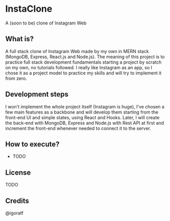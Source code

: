 # InstaClone
A (soon to be) clone of Instagram Web

## What is?
A full stack clone of Instagram Web made by my own in MERN stack (MongoDB, Express, React.js and Node.js).
The meaning of this project is to practice full stack development fundamentals starting a project by scratch on my own, no tutorials followed.
I really like Instagram as an app, so I chose it as a project model to practice my skills and will try to implement it from zero.

## Development steps
I won't implement the whole project itself (Instagram is huge), I've chosen a few main features as a backbone and will develop them starting
from the front-end UI and simple states, using React and Hooks. Later, I will create the back-end with MongoDB, Express and Node.js with Rest API at first
and increment the front-end whenever needed to connect it to the server.

## How to execute?
 - TODO

## License
TODO

## Credits
@igoratf
